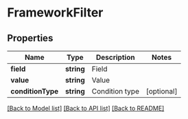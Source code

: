 # FrameworkFilter

## Properties
Name | Type | Description | Notes
------------ | ------------- | ------------- | -------------
**field** | **string** | Field | 
**value** | **string** | Value | 
**conditionType** | **string** | Condition type | [optional] 

[[Back to Model list]](../README.md#documentation-for-models) [[Back to API list]](../README.md#documentation-for-api-endpoints) [[Back to README]](../README.md)



